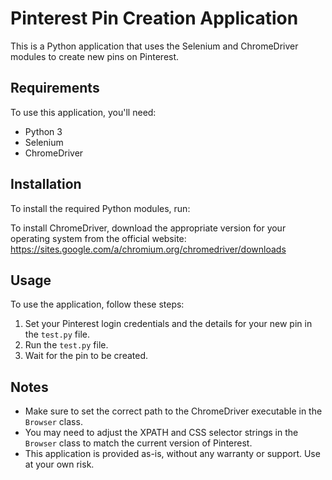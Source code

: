 # Pinterest Pin Creation Application

This is a Python application that uses the Selenium and ChromeDriver modules to create new pins on Pinterest. 

## Requirements

To use this application, you'll need:

- Python 3
- Selenium
- ChromeDriver

## Installation

To install the required Python modules, run:


To install ChromeDriver, download the appropriate version for your operating system from the official website: https://sites.google.com/a/chromium.org/chromedriver/downloads

## Usage

To use the application, follow these steps:

1. Set your Pinterest login credentials and the details for your new pin in the `test.py` file.
2. Run the `test.py` file.
3. Wait for the pin to be created.

## Notes

- Make sure to set the correct path to the ChromeDriver executable in the `Browser` class.
- You may need to adjust the XPATH and CSS selector strings in the `Browser` class to match the current version of Pinterest.
- This application is provided as-is, without any warranty or support. Use at your own risk.
